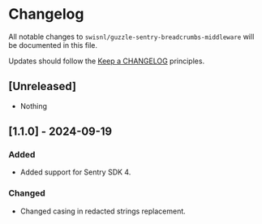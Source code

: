 # Changelog

All notable changes to `swisnl/guzzle-sentry-breadcrumbs-middleware` will be documented in this file.

Updates should follow the [Keep a CHANGELOG](https://keepachangelog.com/) principles.

## [Unreleased]

- Nothing

## [1.1.0] - 2024-09-19

### Added

- Added support for Sentry SDK 4.

### Changed

- Changed casing in redacted strings replacement.
